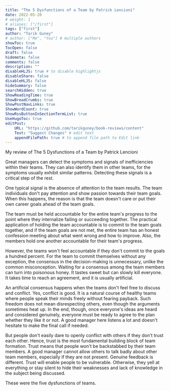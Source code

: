 ```yaml
---
title: "The 5 Dysfunctions of a Team by Patrick Lencioni"
date: 2022-05-20
# weight: 1
# aliases: ["/first"]
tags: ["first"]
author: "Tarik Guney"
# author: ["Me", "You"] # multiple authors
showToc: true
TocOpen: false
draft: false
hidemeta: false
comments: false
description: ""
disableHLJS: true # to disable highlightjs
disableShare: false
disableHLJS: false
hideSummary: false
searchHidden: true
ShowReadingTime: true
ShowBreadCrumbs: true
ShowPostNavLinks: true
ShowWordCount: true
ShowRssButtonInSectionTermList: true
UseHugoToc: true
editPost:
    URL: "https://github.com/tarikguney/book-reviews/content"
    Text: "Suggest Changes" # edit text
    appendFilePath: true # to append file path to Edit link
---
```


My review of The 5 Dysfunctions of a Team by Patrick Lencioni

Great managers can detect the symptoms and signals of inefficiencies within their teams. They can also identify them in other teams, for the symptoms usually exhibit similar patterns. Detecting these signals is a critical step of the rest. 

One typical signal is the absence of attention to the team results. The team individuals don't pay attention and show passion towards their team goals. When this happens, the reason is that the team doesn't care or put their own career goals ahead of the team goals. 

The team must be held accountable for the entire team's progress to the point where they internalize failing or succeeding together. The practical application of holding the team accountable is to commit to the team goals together, and if the team goals are not met, the entire team has an honest confession meeting about what went wrong and how to improve. Also, the members hold one another accountable for their team's progress. 

However, the teams won't feel accountable if they don't commit to the goals a hundred percent. For the team to commit themselves without any exception, the consensus in the decision-making is unnecessary, unlike the common misconception. Waiting for a consensus among the team members can turn into poisonous honey. It tastes sweet but can slowly kill everyone. It takes time to reach an agreement, and it is usually artificial. 

An artificial consensus happens when the teams don't feel free to discuss and conflict. Yes, conflict is good. It is a natural course of healthy teams where people speak their minds freely without fearing payback. Such freedom does not mean disrespecting others, even though the arguments sometimes heat up. In the end, though, once everyone's ideas are heard and considered genuinely, everyone must be ready to agree to the plan whether they like it or not. A good manager here listens a lot and doesn't hesitate to make the final call if needed. 

But people don't easily dare to openly conflict with others if they don't trust each other. Hence, trust is the most fundamental building block of team formation. Trust means that people won't be backstabbed by their team members. A good manager cannot allow others to talk badly about other team members, especially if they are not present. Genuine feedback is different. Trust will enable people to be vulnerable. Otherwise, they yell at everything or stay silent to hide their weaknesses and lack of knowledge in the subject being discussed.

These were the five dysfunctions of teams.